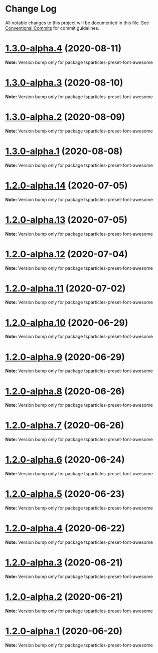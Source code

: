 # Change Log

All notable changes to this project will be documented in this file.
See [Conventional Commits](https://conventionalcommits.org) for commit guidelines.

# [1.3.0-alpha.4](https://github.com/matteobruni/tsparticles/compare/tsparticles-preset-font-awesome@1.3.0-alpha.3...tsparticles-preset-font-awesome@1.3.0-alpha.4) (2020-08-11)

**Note:** Version bump only for package tsparticles-preset-font-awesome





# [1.3.0-alpha.3](https://github.com/matteobruni/tsparticles/compare/tsparticles-preset-font-awesome@1.3.0-alpha.2...tsparticles-preset-font-awesome@1.3.0-alpha.3) (2020-08-10)

**Note:** Version bump only for package tsparticles-preset-font-awesome





# [1.3.0-alpha.2](https://github.com/matteobruni/tsparticles/compare/tsparticles-preset-font-awesome@1.3.0-alpha.1...tsparticles-preset-font-awesome@1.3.0-alpha.2) (2020-08-09)

**Note:** Version bump only for package tsparticles-preset-font-awesome





# [1.3.0-alpha.1](https://github.com/matteobruni/tsparticles/compare/tsparticles-preset-font-awesome@1.2.7...tsparticles-preset-font-awesome@1.3.0-alpha.1) (2020-08-08)

**Note:** Version bump only for package tsparticles-preset-font-awesome





# [1.2.0-alpha.14](https://github.com/matteobruni/tsparticles/compare/tsparticles-preset-font-awesome@1.2.0-alpha.13...tsparticles-preset-font-awesome@1.2.0-alpha.14) (2020-07-05)

**Note:** Version bump only for package tsparticles-preset-font-awesome





# [1.2.0-alpha.13](https://github.com/matteobruni/tsparticles/compare/tsparticles-preset-font-awesome@1.2.0-alpha.12...tsparticles-preset-font-awesome@1.2.0-alpha.13) (2020-07-05)

**Note:** Version bump only for package tsparticles-preset-font-awesome





# [1.2.0-alpha.12](https://github.com/matteobruni/tsparticles/compare/tsparticles-preset-font-awesome@1.2.0-alpha.11...tsparticles-preset-font-awesome@1.2.0-alpha.12) (2020-07-04)

**Note:** Version bump only for package tsparticles-preset-font-awesome





# [1.2.0-alpha.11](https://github.com/matteobruni/tsparticles/compare/tsparticles-preset-font-awesome@1.1.2...tsparticles-preset-font-awesome@1.2.0-alpha.11) (2020-07-02)

**Note:** Version bump only for package tsparticles-preset-font-awesome





# [1.2.0-alpha.10](https://github.com/matteobruni/tsparticles/compare/tsparticles-preset-font-awesome@1.2.0-alpha.9...tsparticles-preset-font-awesome@1.2.0-alpha.10) (2020-06-29)

**Note:** Version bump only for package tsparticles-preset-font-awesome





# [1.2.0-alpha.9](https://github.com/matteobruni/tsparticles/compare/tsparticles-preset-font-awesome@1.2.0-alpha.8...tsparticles-preset-font-awesome@1.2.0-alpha.9) (2020-06-29)

**Note:** Version bump only for package tsparticles-preset-font-awesome





# [1.2.0-alpha.8](https://github.com/matteobruni/tsparticles/compare/tsparticles-preset-font-awesome@1.2.0-alpha.7...tsparticles-preset-font-awesome@1.2.0-alpha.8) (2020-06-26)

**Note:** Version bump only for package tsparticles-preset-font-awesome





# [1.2.0-alpha.7](https://github.com/matteobruni/tsparticles/compare/tsparticles-preset-font-awesome@1.2.0-alpha.6...tsparticles-preset-font-awesome@1.2.0-alpha.7) (2020-06-26)

**Note:** Version bump only for package tsparticles-preset-font-awesome





# [1.2.0-alpha.6](https://github.com/matteobruni/tsparticles/compare/tsparticles-preset-font-awesome@1.2.0-alpha.5...tsparticles-preset-font-awesome@1.2.0-alpha.6) (2020-06-24)

**Note:** Version bump only for package tsparticles-preset-font-awesome





# [1.2.0-alpha.5](https://github.com/matteobruni/tsparticles/compare/tsparticles-preset-font-awesome@1.1.1...tsparticles-preset-font-awesome@1.2.0-alpha.5) (2020-06-23)

**Note:** Version bump only for package tsparticles-preset-font-awesome





# [1.2.0-alpha.4](https://github.com/matteobruni/tsparticles/compare/tsparticles-preset-font-awesome@1.1.0...tsparticles-preset-font-awesome@1.2.0-alpha.4) (2020-06-22)

**Note:** Version bump only for package tsparticles-preset-font-awesome





# [1.2.0-alpha.3](https://github.com/matteobruni/tsparticles/compare/tsparticles-preset-font-awesome@1.1.0...tsparticles-preset-font-awesome@1.2.0-alpha.3) (2020-06-21)

**Note:** Version bump only for package tsparticles-preset-font-awesome





# [1.2.0-alpha.2](https://github.com/matteobruni/tsparticles/compare/tsparticles-preset-font-awesome@1.1.0...tsparticles-preset-font-awesome@1.2.0-alpha.2) (2020-06-21)

**Note:** Version bump only for package tsparticles-preset-font-awesome





# [1.2.0-alpha.1](https://github.com/matteobruni/tsparticles/compare/tsparticles-preset-font-awesome@1.1.0...tsparticles-preset-font-awesome@1.2.0-alpha.1) (2020-06-20)

**Note:** Version bump only for package tsparticles-preset-font-awesome
